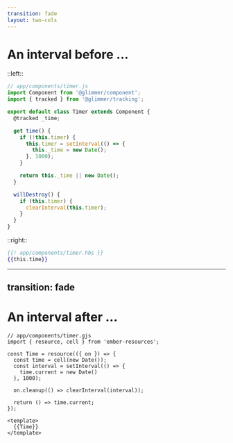 ```yaml
---
transition: fade
layout: two-cols
---
```


# An interval <span class="inline-subtitle">before ...</span>

::left::

```js 
// app/components/timer.js
import Component from '@glimmer/component';
import { tracked } from '@glimmer/tracking';

export default class Timer extends Component {
  @tracked _time;

  get time() {
    if (!this.timer) {
      this.timer = setInterval(() => {
        this._time = new Date();
      }, 1000);
    }

    return this._time || new Date();
  }

  willDestroy() {
    if (this.timer) {
      clearInterval(this.timer);
    }
  }
}
```

::right::

```hbs 
{{! app/components/timer.hbs }}
{{this.time}}
```

<QRCode class="qr-code" size="350" value="https://limber.glimdown.com/edit?c=FAEQpgtg9gBAZgJyhGkBGYEGMoDs4wBMADIQMzDAAGNA5gFYDOMANgJYBuYwbEADlAQAXGAGFkA3GFwjEyGAHIAArXYQImAPQ5%2BeaUIUBuHruEwA3jCEIAhlgDWYACYwAvvCQplq3hoSbrO3s2XFojEwEzSzw3D3lldC1oJzY4Nkxw4DAAD0iRJzA4GwBXFhEsFhtGZgAJMBYWKAB1QRYXHKFpJ2ZxXSkZC2AYGAAeTv5KzoA%2BIeGYABVeMAAuC3MhAAs2RgA6ISXXV1mRgMg%2BSbAZ2aVAh2cYAH19jWNZ2jARZ7AACgBKQbmMFSMG%2BAEJNts9ksEP9zLNARDdl8EDAALwwRgfACSMkwHBsLG%2BfzRUwBgLmiJ2TyWaJgUgA7jAQDZOn9jOS3AAaGAARmI-N%2B7LmR3hMAQH2KCFwVi2u2pGhgAB9FXSwIzmazBbMRcN6WwGuBGNYoABPYlwwHA76U5Gw0XDCpgGwIHGdBD4wk26FawFHYZHI40KjAIA&format=glimdown"></QRCode>


<!-- 

Before diving in to this example, I'm sure the first thing ya'll saw
was the static on the right
this is a big QR Code, as it contains all the text on the slide
and re-directs you to a REPL or Playground where you can play this example..

If you'd like to play along, and your phone happens to not be a telescope, 
feel free to get closer to scan the QR code.


Here, we define an interval which we use to represent a clock.
This has a number of problems:
- our "time" value is bound to a component,
    so we can't tear down our interval at any granularity smaller than a component.
    I'm sure ya'll have seen components that do too much, and this pattern adds to that.
- the teardown, and setup are disjoint... there is a lifecycle hook you have to know aobut.
    since components lend themselves to be overburdened with responsibility, it's very easy 
    intermingle different behaviors' cleanup and setup all over the place within a component. 
- we've hacked in a lifecyle event via a set-once property.
    the getter is still re-evaluated every time underscore time changes


This ... is a disaster.

-->


---
transition: fade
---

# An interval <span class="inline-subtitle">after ...</span>


```gjs 
// app/components/timer.gjs
import { resource, cell } from 'ember-resources';

const Time = resource(({ on }) => {
  const time = cell(new Date());
  const interval = setInterval(() => {
    time.current = new Date()
  }, 1000);

  on.cleanup(() => clearInterval(interval));

  return () => time.current;
});

<template>
  {{Time}}
</template>
```


<QRCode class="qr-code" size="350" value="https://limber.glimdown.com/edit?c=FAEQpgtg9gBAZgJyhGkBGYEGMoDs4wBMADIQMzDAAGNA5gFYDOMANgJYBuYwbEADlAQAXGAG8YCMIygBXbGAA0MLGBYsYAX3hIUAcnSYAtJOlyVjXQG5KOXIxEAVXmBgBeCVNnyAFN-F5NAEo3AD4xYBhlPHsYIWc3ZVUWb1wwAHcYEABDITBvQMDrSNsYtlxchA4s9XdGMCEASXLMKuT80NjnADosOUlyhNSM7Nz8pQBGYinCyki8HpYwLNwZPl9g1zCsRayEJorW7zKD6oLrCI8hOVwYds3OiDAevrBy6w0Z4AAeXP4WHLAIQuolETkeGg03wA9L8%2BP9ckCaFRgEA&format=glimdown"></QRCode>


<!-- 

Here we can already see that this looks way less complicated
- setup and teardown of the interval are co-located
- the entire construct is focused on a single responsibility
- teardown occurs at the curly-brace level where Time is used, rather than at the component level
- we don't need to hack in our own lifecycle via a set-once property.

-->

